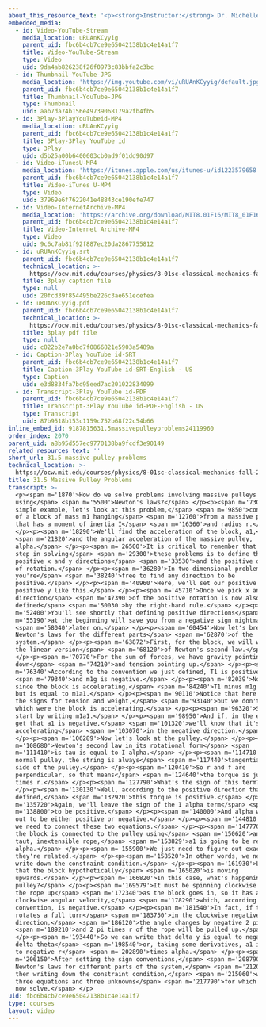 ```yaml
---
about_this_resource_text: '<p><strong>Instructor:</strong> Dr. Michelle Tomasik</p>'
embedded_media:
  - id: Video-YouTube-Stream
    media_location: uRUAnKCyyig
    parent_uid: fbc6b4cb7ce9e65042138b1c4e14a1f7
    title: Video-YouTube-Stream
    type: Video
    uid: 9da4ab826238f26f0973c83bbfa2c3bc
  - id: Thumbnail-YouTube-JPG
    media_location: 'https://img.youtube.com/vi/uRUAnKCyyig/default.jpg'
    parent_uid: fbc6b4cb7ce9e65042138b1c4e14a1f7
    title: Thumbnail-YouTube-JPG
    type: Thumbnail
    uid: aab7da74b156e49739068179a2fb4fb5
  - id: 3Play-3PlayYouTubeid-MP4
    media_location: uRUAnKCyyig
    parent_uid: fbc6b4cb7ce9e65042138b1c4e14a1f7
    title: 3Play-3Play YouTube id
    type: 3Play
    uid: d5b25a00b6400603cb0ad9f01dd90d97
  - id: Video-iTunesU-MP4
    media_location: 'https://itunes.apple.com/us/itunes-u/id1223579658'
    parent_uid: fbc6b4cb7ce9e65042138b1c4e14a1f7
    title: Video-iTunes U-MP4
    type: Video
    uid: 37969e6f7622041e48843ce190efe747
  - id: Video-InternetArchive-MP4
    media_location: 'https://archive.org/download/MIT8.01F16/MIT8_01F16_L31v05_360p.mp4'
    parent_uid: fbc6b4cb7ce9e65042138b1c4e14a1f7
    title: Video-Internet Archive-MP4
    type: Video
    uid: 9c6c7ab81f92f887ec20da2867755812
  - id: uRUAnKCyyig.srt
    parent_uid: fbc6b4cb7ce9e65042138b1c4e14a1f7
    technical_location: >-
      https://ocw.mit.edu/courses/physics/8-01sc-classical-mechanics-fall-2016/week-10-rotational-motion/31.5-massive-pulley-problems/31.5-massive-pulley-problems/uRUAnKCyyig.srt
    title: 3play caption file
    type: null
    uid: 20fcd39f854495be226c3ae651ecefea
  - id: uRUAnKCyyig.pdf
    parent_uid: fbc6b4cb7ce9e65042138b1c4e14a1f7
    technical_location: >-
      https://ocw.mit.edu/courses/physics/8-01sc-classical-mechanics-fall-2016/week-10-rotational-motion/31.5-massive-pulley-problems/31.5-massive-pulley-problems/uRUAnKCyyig.pdf
    title: 3play pdf file
    type: null
    uid: c822b2e7a0bd7f0866821e5903a5489a
  - id: Caption-3Play YouTube id-SRT
    parent_uid: fbc6b4cb7ce9e65042138b1c4e14a1f7
    title: Caption-3Play YouTube id-SRT-English - US
    type: Caption
    uid: e3d8834fa7bd95eed7ac201022834099
  - id: Transcript-3Play YouTube id-PDF
    parent_uid: fbc6b4cb7ce9e65042138b1c4e14a1f7
    title: Transcript-3Play YouTube id-PDF-English - US
    type: Transcript
    uid: 87b9518b153c1159c752b68f22c54b66
inline_embed_id: 9187815631.5massivepulleyproblems24119960
order_index: 2070
parent_uid: a8b95d557ec9770138ba9fcdf3e90149
related_resources_text: ''
short_url: 31.5-massive-pulley-problems
technical_location: >-
  https://ocw.mit.edu/courses/physics/8-01sc-classical-mechanics-fall-2016/week-10-rotational-motion/31.5-massive-pulley-problems/31.5-massive-pulley-problems
title: 31.5 Massive Pulley Problems
transcript: >-
  <p><span m='1870'>How do we solve problems involving massive pulleys
  using</span> <span m='5500'>Newton's laws?</span> </p><p><span m='7300'>As a
  simple example, let's look at this problem,</span> <span m='9850'>consisting
  of a block of mass m1 hanging</span> <span m='12760'>from a massive pulley
  that has a moment of inertia I</span> <span m='16360'>and radius r.</span>
  </p><p><span m='18290'>We'll find the acceleration of the block, a1,</span>
  <span m='21820'>and the angular acceleration of the massive pulley,
  alpha.</span> </p><p><span m='26500'>It is critical to remember that the first
  step in solving</span> <span m='29300'>these problems is to define the
  positive x and y directions</span> <span m='33530'>and the positive direction
  of rotation.</span> </p><p><span m='36280'>In two-dimensional problems,
  you're</span> <span m='38240'>free to find any direction to be
  positive.</span> </p><p><span m='40960'>Here, we'll set our positive x and
  positive y like this.</span> </p><p><span m='45710'>Once we pick x and y, the
  direction</span> <span m='47390'>of the positive rotation is now also
  defined</span> <span m='50030'>by the right-hand rule.</span> </p><p><span
  m='52400'>You'll see shortly that defining positive directions</span> <span
  m='55190'>at the beginning will save you from a negative sign nightmare</span>
  <span m='58040'>later on.</span> </p><p><span m='60454'>Now let's break down
  Newton's laws for the different parts</span> <span m='62870'>of the
  system.</span> </p><p><span m='63872'>First, for the block, we will write down
  the linear version</span> <span m='68120'>of Newton's second law.</span>
  </p><p><span m='70770'>For the sum of forces, we have gravity pointing
  down</span> <span m='74210'>and tension pointing up.</span> </p><p><span
  m='76340'>According to the convention we just defined, T1 is positive</span>
  <span m='79340'>and m1g is negative.</span> </p><p><span m='82039'>Notice that
  since the block is accelerating,</span> <span m='84240'>T1 minus m1g is not 0
  but is equal to m1a1.</span> </p><p><span m='90110'>Notice that here we've set
  the signs for tension and weight,</span> <span m='93140'>but we don't yet know
  which were the block is accelerating.</span> </p><p><span m='96320'>So we just
  start by writing m1a1.</span> </p><p><span m='98950'>And if, in the end, we
  get that a1 is negative,</span> <span m='101320'>we'll know that it's actually
  accelerating</span> <span m='103070'>in the negative direction.</span>
  </p><p><span m='106289'>Now let's look at the pulley.</span> </p><p><span
  m='108680'>Newton's second law in its rotational form</span> <span
  m='111410'>is tau is equal to I alpha.</span> </p><p><span m='114710'>For a
  normal pulley, the string is always</span> <span m='117440'>tangential to the
  side of the pulley.</span> </p><p><span m='120410'>So r and f are
  perpendicular, so that means</span> <span m='124640'>the torque is just T1
  times r.</span> </p><p><span m='127790'>What's the sign of this term?</span>
  </p><p><span m='130130'>Well, according to the positive direction that we
  defined,</span> <span m='132920'>this torque is positive.</span> </p><p><span
  m='135720'>Again, we'll leave the sign of the I alpha term</span> <span
  m='138800'>to be positive.</span> </p><p><span m='140000'>And alpha will turn
  out to be either positive or negative.</span> </p><p><span m='144810'>Finally,
  we need to connect these two equations.</span> </p><p><span m='147770'>Because
  the block is connected to the pulley using</span> <span m='150620'>an ideal,
  taut, inextensible rope,</span> <span m='153829'>a1 is going to be related to
  alpha.</span> </p><p><span m='155900'>We just need to figure out exactly how
  they're related.</span> </p><p><span m='158520'>In other words, we need to
  write down the constraint condition.</span> </p><p><span m='161930'>Let's say
  that the block hypothetically</span> <span m='165020'>is moving
  upwards.</span> </p><p><span m='166820'>In this case, what's happening to the
  pulley?</span> </p><p><span m='169579'>It must be spinning clockwise to pull
  the rope up</span> <span m='172340'>as the block goes in, so it has a
  clockwise angular velocity,</span> <span m='178290'>which, according to our
  convention, is negative.</span> </p><p><span m='181540'>In fact, if the pulley
  rotates a full turn</span> <span m='183750'>in the clockwise negative
  direction,</span> <span m='186120'>the angle changes by negative 2 pi,</span>
  <span m='189210'>and 2 pi times r of the rope will be pulled up.</span>
  </p><p><span m='193440'>So we can write that delta y is equal to negative r
  delta theta</span> <span m='198540'>or, taking some derivatives, a1 is equal
  to negative r</span> <span m='202890'>times alpha.</span> </p><p><span
  m='206150'>After setting the sign conventions,</span> <span m='208790'>writing
  Newton's laws for different parts of the system,</span> <span m='212000'>and
  then writing down the constraint condition,</span> <span m='215060'>we have
  three equations and three unknowns</span> <span m='217790'>for which we can
  now solve.</span> </p>
uid: fbc6b4cb7ce9e65042138b1c4e14a1f7
type: courses
layout: video
---
```

